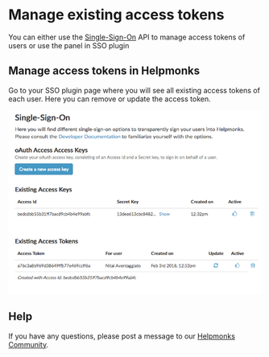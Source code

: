 # Manage existing access tokens

You can either use the [Single-Sign-On](../token_create/) API to manage access tokens of users or use the panel in SSO plugin

## Manage access tokens in Helpmonks

Go to your SSO plugin page where you will see all existing access tokens of each user. Here you can remove or update the access token.

![](../images/sso_manage_keys.png)

## Help

If you have any questions, please post a message to our [Helpmonks Community](https://community.helpmonks.com).
